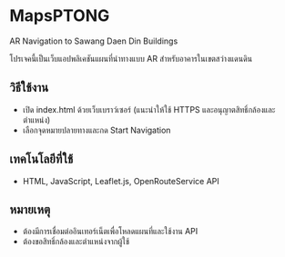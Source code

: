 # MapsPTONG

AR Navigation to Sawang Daen Din Buildings

โปรเจคนี้เป็นเว็บแอปพลิเคชันแผนที่นำทางแบบ AR สำหรับอาคารในเขตสว่างแดนดิน

## วิธีใช้งาน
- เปิด index.html ด้วยเว็บเบราว์เซอร์ (แนะนำให้ใช้ HTTPS และอนุญาตสิทธิ์กล้องและตำแหน่ง)
- เลือกจุดหมายปลายทางและกด Start Navigation

## เทคโนโลยีที่ใช้
- HTML, JavaScript, Leaflet.js, OpenRouteService API

## หมายเหตุ
- ต้องมีการเชื่อมต่ออินเทอร์เน็ตเพื่อโหลดแผนที่และใช้งาน API
- ต้องขอสิทธิ์กล้องและตำแหน่งจากผู้ใช้
